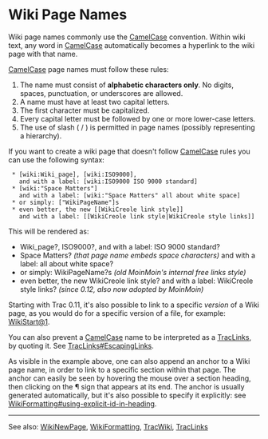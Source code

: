# Wiki Page Names






Wiki page names commonly use the [CamelCase](camel-case) convention. Within wiki text, any word in [CamelCase](camel-case) automatically becomes a hyperlink to the wiki page with that name.



[CamelCase](camel-case) page names must follow these rules:


1. The name must consist of **alphabetic characters only**. No digits, spaces, punctuation, or underscores are allowed.
1. A name must have at least two capital letters.
1. The first character must be capitalized.
1. Every capital letter must be followed by one or more lower-case letters. 
1. The use of slash ( / ) is permitted in page names (possibly representing a hierarchy).


If you want to create a wiki page that doesn't follow [CamelCase](camel-case) rules you can use the following syntax:


```wiki
 * [wiki:Wiki_page], [wiki:ISO9000],
   and with a label: [wiki:ISO9000 ISO 9000 standard]
 * [wiki:"Space Matters"]
   and with a label: [wiki:"Space Matters" all about white space]
 * or simply: ["WikiPageName"]s
 * even better, the new [[WikiCreole link style]]
   and with a label: [[WikiCreole link style|WikiCreole style links]]
```


This will be rendered as:


- Wiki\_page?, ISO9000?,
  and with a label: ISO 9000 standard?
- Space Matters? *(that page name embeds space characters)*
  and with a label: all about white space?
- or simply: WikiPageName?s *(old MoinMoin's internal free links style)*
- even better, the new WikiCreole link style?
  and with a label: WikiCreole style links?
  *(since 0.12, also now adopted by MoinMoin)*


Starting with Trac 0.11, it's also possible to link to a specific *version* of a Wiki page, as you would do for a specific version of a file, for example: [WikiStart\@1](wiki-start?version=1).



You can also prevent a [CamelCase](camel-case) name to be interpreted as a [TracLinks](trac-links), by quoting it. See [TracLinks\#EscapingLinks](trac-links#escaping-links).



As visible in the example above, one can also append an anchor to a Wiki page name, in order to link to a specific section within that page. The anchor can easily be seen by hovering the mouse over a section heading, then clicking on the ¶ sign that appears at its end. The anchor is usually generated automatically, but it's also possible to specify it explicitly: see [WikiFormatting\#using-explicit-id-in-heading](wiki-formatting#).


---



See also: [WikiNewPage](wiki-new-page), [WikiFormatting](wiki-formatting), [TracWiki](trac-wiki), [TracLinks](trac-links)


